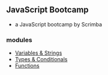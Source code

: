 ## JavaScript Bootcamp
* a JavaScript bootcamp by Scrimba

### modules
- [Variables & Strings](module_01/notes/README.md)
- [Types & Conditionals](module_02/notes/README.md)
- [Functions](module_03/step_01/notes/README.md)

